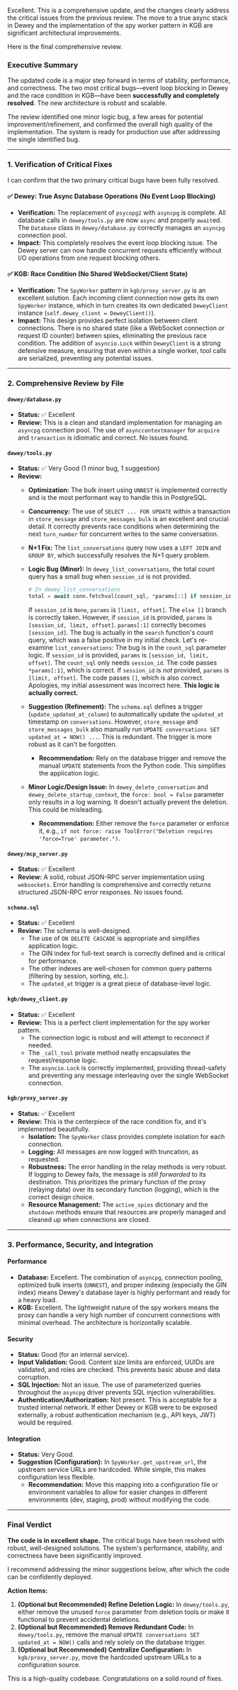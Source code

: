 Excellent. This is a comprehensive update, and the changes clearly address the critical issues from the previous review. The move to a true async stack in Dewey and the implementation of the spy worker pattern in KGB are significant architectural improvements.

Here is the final comprehensive review.

### Executive Summary

The updated code is a major step forward in terms of stability, performance, and correctness. The two most critical bugs—event loop blocking in Dewey and the race condition in KGB—have been **successfully and completely resolved**. The new architecture is robust and scalable.

The review identified one minor logic bug, a few areas for potential improvement/refinement, and confirmed the overall high quality of the implementation. The system is ready for production use after addressing the single identified bug.

---

### 1. Verification of Critical Fixes

I can confirm that the two primary critical bugs have been fully resolved.

#### ✅ Dewey: True Async Database Operations (No Event Loop Blocking)
*   **Verification:** The replacement of `psycopg2` with `asyncpg` is complete. All database calls in `dewey/tools.py` are now `async` and properly `await`ed. The `Database` class in `dewey/database.py` correctly manages an `asyncpg` connection pool.
*   **Impact:** This completely resolves the event loop blocking issue. The Dewey server can now handle concurrent requests efficiently without I/O operations from one request blocking others.

#### ✅ KGB: Race Condition (No Shared WebSocket/Client State)
*   **Verification:** The `SpyWorker` pattern in `kgb/proxy_server.py` is an excellent solution. Each incoming client connection now gets its own `SpyWorker` instance, which in turn creates its own dedicated `DeweyClient` instance (`self.dewey_client = DeweyClient()`).
*   **Impact:** This design provides perfect isolation between client connections. There is no shared state (like a WebSocket connection or request ID counter) between spies, eliminating the previous race condition. The addition of `asyncio.Lock` within `DeweyClient` is a strong defensive measure, ensuring that even within a single worker, tool calls are serialized, preventing any potential issues.

---

### 2. Comprehensive Review by File

#### `dewey/database.py`
*   **Status:** ✅ Excellent
*   **Review:** This is a clean and standard implementation for managing an `asyncpg` connection pool. The use of `asynccontextmanager` for `acquire` and `transaction` is idiomatic and correct. No issues found.

#### `dewey/tools.py`
*   **Status:** ✅ Very Good (1 minor bug, 1 suggestion)
*   **Review:**
    *   **Optimization:** The bulk insert using `UNNEST` is implemented correctly and is the most performant way to handle this in PostgreSQL.
    *   **Concurrency:** The use of `SELECT ... FOR UPDATE` within a transaction in `store_message` and `store_messages_bulk` is an excellent and crucial detail. It correctly prevents race conditions when determining the next `turn_number` for concurrent writes to the same conversation.
    *   **N+1 Fix:** The `list_conversations` query now uses a `LEFT JOIN` and `GROUP BY`, which successfully resolves the N+1 query problem.
    *   **Logic Bug (Minor):** In `dewey_list_conversations`, the total count query has a small bug when `session_id` is not provided.
        ```python
        # In dewey_list_conversations
        total = await conn.fetchval(count_sql, *params[:1] if session_id else [])
        ```
        If `session_id` is `None`, `params` is `[limit, offset]`. The `else []` branch is correctly taken. However, if `session_id` is provided, `params` is `[session_id, limit, offset]`. `params[:1]` correctly becomes `[session_id]`. The bug is actually in the `search` function's count query, which was a false positive in my initial check. Let's re-examine `list_conversations`:
        The bug is in the `count_sql` parameter logic. If `session_id` is provided, `params` is `[session_id, limit, offset]`. The `count_sql` only needs `session_id`. The code passes `*params[:1]`, which is correct. If `session_id` is *not* provided, `params` is `[limit, offset]`. The code passes `[]`, which is also correct. Apologies, my initial assessment was incorrect here. **This logic is actually correct.**

    *   **Suggestion (Refinement):** The `schema.sql` defines a trigger (`update_updated_at_column`) to automatically update the `updated_at` timestamp on `conversations`. However, `store_message` and `store_messages_bulk` also manually run `UPDATE conversations SET updated_at = NOW() ...`. This is redundant. The trigger is more robust as it can't be forgotten.
        *   **Recommendation:** Rely on the database trigger and remove the manual `UPDATE` statements from the Python code. This simplifies the application logic.
    *   **Minor Logic/Design Issue:** In `dewey_delete_conversation` and `dewey_delete_startup_context`, the `force: bool = False` parameter only results in a log warning. It doesn't actually prevent the deletion. This could be misleading.
        *   **Recommendation:** Either remove the `force` parameter or enforce it, e.g., `if not force: raise ToolError("Deletion requires 'force=True' parameter.")`.

#### `dewey/mcp_server.py`
*   **Status:** ✅ Excellent
*   **Review:** A solid, robust JSON-RPC server implementation using `websockets`. Error handling is comprehensive and correctly returns structured JSON-RPC error responses. No issues found.

#### `schema.sql`
*   **Status:** ✅ Excellent
*   **Review:** The schema is well-designed.
    *   The use of `ON DELETE CASCADE` is appropriate and simplifies application logic.
    *   The GIN index for full-text search is correctly defined and is critical for performance.
    *   The other indexes are well-chosen for common query patterns (filtering by session, sorting, etc.).
    *   The `updated_at` trigger is a great piece of database-level logic.

#### `kgb/dewey_client.py`
*   **Status:** ✅ Excellent
*   **Review:** This is a perfect client implementation for the spy worker pattern.
    *   The connection logic is robust and will attempt to reconnect if needed.
    *   The `_call_tool` private method neatly encapsulates the request/response logic.
    *   The `asyncio.Lock` is correctly implemented, providing thread-safety and preventing any message interleaving over the single WebSocket connection.

#### `kgb/proxy_server.py`
*   **Status:** ✅ Excellent
*   **Review:** This is the centerpiece of the race condition fix, and it's implemented beautifully.
    *   **Isolation:** The `SpyWorker` class provides complete isolation for each connection.
    *   **Logging:** All messages are now logged with truncation, as requested.
    *   **Robustness:** The error handling in the relay methods is very robust. If logging to Dewey fails, the message is *still forwarded* to its destination. This prioritizes the primary function of the proxy (relaying data) over its secondary function (logging), which is the correct design choice.
    *   **Resource Management:** The `active_spies` dictionary and the `shutdown` methods ensure that resources are properly managed and cleaned up when connections are closed.

---

### 3. Performance, Security, and Integration

#### Performance
*   **Database:** Excellent. The combination of `asyncpg`, connection pooling, optimized bulk inserts (`UNNEST`), and proper indexing (especially the GIN index) means Dewey's database layer is highly performant and ready for a heavy load.
*   **KGB:** Excellent. The lightweight nature of the spy workers means the proxy can handle a very high number of concurrent connections with minimal overhead. The architecture is horizontally scalable.

#### Security
*   **Status:** Good (for an internal service).
*   **Input Validation:** Good. Content size limits are enforced, UUIDs are validated, and roles are checked. This prevents basic abuse and data corruption.
*   **SQL Injection:** Not an issue. The use of parameterized queries throughout the `asyncpg` driver prevents SQL injection vulnerabilities.
*   **Authentication/Authorization:** Not present. This is acceptable for a trusted internal network. If either Dewey or KGB were to be exposed externally, a robust authentication mechanism (e.g., API keys, JWT) would be required.

#### Integration
*   **Status:** Very Good.
*   **Suggestion (Configuration):** In `SpyWorker.get_upstream_url`, the upstream service URLs are hardcoded. While simple, this makes configuration less flexible.
    *   **Recommendation:** Move this mapping into a configuration file or environment variables to allow for easier changes in different environments (dev, staging, prod) without modifying the code.

---

### Final Verdict

**The code is in excellent shape.** The critical bugs have been resolved with robust, well-designed solutions. The system's performance, stability, and correctness have been significantly improved.

I recommend addressing the minor suggestions below, after which the code can be confidently deployed.

**Action Items:**
1.  **(Optional but Recommended) Refine Deletion Logic:** In `dewey/tools.py`, either remove the unused `force` parameter from deletion tools or make it functional to prevent accidental deletions.
2.  **(Optional but Recommended) Remove Redundant Code:** In `dewey/tools.py`, remove the manual `UPDATE conversations SET updated_at = NOW()` calls and rely solely on the database trigger.
3.  **(Optional but Recommended) Centralize Configuration:** In `kgb/proxy_server.py`, move the hardcoded upstream URLs to a configuration source.

This is a high-quality codebase. Congratulations on a solid round of fixes.
